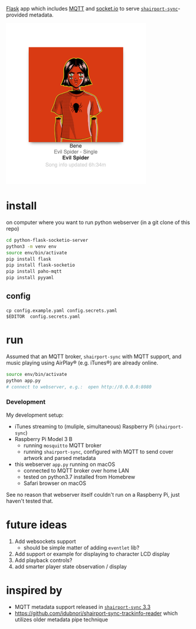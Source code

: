 [Flask](http://flask.pocoo.org) app which includes [MQTT](https://www.eclipse.org/paho/clients/python/) and [socket.io](https://github.com/miguelgrinberg/Flask-SocketIO) to serve [`shairport-sync`](https://github.com/mikebrady/shairport-sync)-provided metadata.

![Safari screencap](screenshot1.png)

install
=======

on computer where you want to run python webserver (in a git clone of this repo)

```bash
cd python-flask-socketio-server
python3 -m venv env
source env/bin/activate
pip install flask
pip install flask-socketio
pip install paho-mqtt
pip install pyyaml
```

config
------

```
cp config.example.yaml config.secrets.yaml
$EDITOR  config.secrets.yaml
```

run
===

Assumed that an MQTT broker, `shairport-sync` with MQTT support, and music playing using AirPlay® (e.g. iTunes®) are already online.

```bash
source env/bin/activate
python app.py
# connect to webserver, e.g.:  open http://0.0.0.0:8080
```

### Development

My development setup:

-	iTunes streaming to (muliple, simultaneous) Raspberry Pi (`shairport-sync`\)
-	Raspberry Pi Model 3 B
	-	running `mosquitto` MQTT broker
	-	running `shairport-sync`, configured with MQTT to send cover artwork and parsed metadata
-	this webserver `app.py` running on macOS
	-	connected to MQTT broker over home LAN
	-	tested on python3.7 installed from Homebrew
	-	Safari browser on macOS

See no reason that webserver itself couldn't run on a Raspberry Pi, just haven't tested that.

future ideas
============

1.	Add websockets support
	-	should be simple matter of adding `eventlet` lib?
2.	Add support or example for displaying to character LCD display
3.	Add playback controls?
4.	add smarter player state observation / display

inspired by
===========

-	MQTT metadata support released in [`shairport-sync` 3.3](https://github.com/mikebrady/shairport-sync/releases/tag/3.3)
-	https://github.com/idubnori/shairport-sync-trackinfo-reader which utilizes older metadata pipe technique
